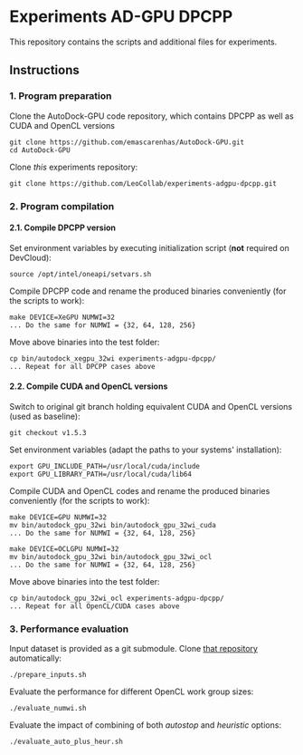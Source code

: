 # Experiments AD-GPU DPCPP

This repository contains the scripts and additional files for experiments.

## Instructions

### 1. Program preparation

Clone the AutoDock-GPU code repository, which contains DPCPP as well as CUDA and OpenCL versions

```
git clone https://github.com/emascarenhas/AutoDock-GPU.git
cd AutoDock-GPU
```

Clone _this_ experiments repository:

```
git clone https://github.com/LeoCollab/experiments-adgpu-dpcpp.git
```

### 2. Program compilation

#### 2.1. Compile DPCPP version

Set environment variables by executing initialization script (**not** required on DevCloud):

```
source /opt/intel/oneapi/setvars.sh
```

Compile DPCPP code and rename the produced binaries conveniently (for the scripts to work):

```
make DEVICE=XeGPU NUMWI=32
... Do the same for NUMWI = {32, 64, 128, 256}
```

Move above binaries into the test folder:

```
cp bin/autodock_xegpu_32wi experiments-adgpu-dpcpp/
... Repeat for all DPCPP cases above
```

#### 2.2. Compile CUDA and OpenCL versions

Switch to original git branch holding equivalent CUDA and OpenCL versions (used as baseline):

```
git checkout v1.5.3
```

Set environment variables (adapt the paths to your systems' installation):

```
export GPU_INCLUDE_PATH=/usr/local/cuda/include
export GPU_LIBRARY_PATH=/usr/local/cuda/lib64
```

Compile CUDA and OpenCL codes and rename the produced binaries conveniently (for the scripts to work):

```
make DEVICE=GPU NUMWI=32
mv bin/autodock_gpu_32wi bin/autodock_gpu_32wi_cuda
... Do the same for NUMWI = {32, 64, 128, 256}
```

```
make DEVICE=OCLGPU NUMWI=32
mv bin/autodock_gpu_32wi bin/autodock_gpu_32wi_ocl
... Do the same for NUMWI = {32, 64, 128, 256}
```

Move above binaries into the test folder:

```
cp bin/autodock_gpu_32wi_ocl experiments-adgpu-dpcpp/
... Repeat for all OpenCL/CUDA cases above
```

### 3. Performance evaluation

Input dataset is provided as a git submodule. Clone [that repository](https://gitlab.com/L30nardoSV/ad-gpu_miniset_20.git) automatically: 

```
./prepare_inputs.sh
```

Evaluate the performance for different OpenCL work group sizes:  

```
./evaluate_numwi.sh
```

Evaluate the impact of combining of both _autostop_ and _heuristic_ options: 

```
./evaluate_auto_plus_heur.sh
```
